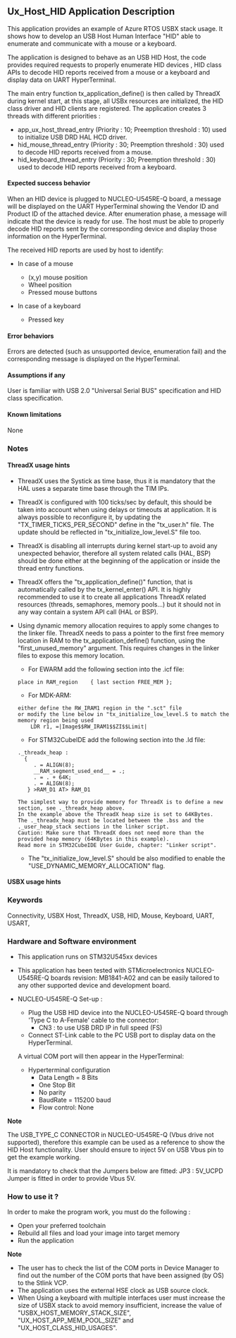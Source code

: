 
## <b>Ux_Host_HID Application Description</b>

This application provides an example of Azure RTOS USBX stack usage.
It shows how to develop an USB Host Human Interface "HID" able to enumerate and communicate with a mouse or a keyboard.

The application is designed to behave as an USB HID Host, the code provides required requests to properly enumerate
HID devices , HID class APIs to decode HID reports received from a mouse or a keyboard and display data on UART HyperTerminal.

The main entry function tx_application_define() is then called by ThreadX during kernel start, at this stage, all USBx resources
are initialized, the HID class driver and HID clients are registered.
The application creates 3 threads with different priorities :

  - app_ux_host_thread_entry     (Priority : 10; Preemption threshold : 10) used to initialize USB DRD HAL HCD driver.
  - hid_mouse_thread_entry    (Priority : 30; Preemption threshold : 30) used to decode HID reports received  from a mouse.
  - hid_keyboard_thread_entry (Priority : 30; Preemption threshold : 30) used to decode HID reports received  from a keyboard.

#### <b>Expected success behavior</b>

When an HID device is plugged to NUCLEO-U545RE-Q board, a message will be displayed on the UART HyperTerminal showing
the Vendor ID and Product ID of the attached device.
After enumeration phase, a message will indicate that the device is ready for use.
The host must be able to properly decode HID reports sent by the corresponding device and display those information on the HyperTerminal.

The received HID reports are used by host to identify:
- In case of a mouse
   - (x,y) mouse position
   - Wheel position
   - Pressed mouse buttons

- In case of a keyboard
   - Pressed key

#### <b>Error behaviors</b>

Errors are detected (such as unsupported device, enumeration fail) and the corresponding message is displayed on the HyperTerminal.

#### <b>Assumptions if any</b>

User is familiar with USB 2.0 "Universal Serial BUS" specification and HID class specification.

#### <b>Known limitations</b>

None

### <b>Notes</b>


#### <b>ThreadX usage hints</b>

 - ThreadX uses the Systick as time base, thus it is mandatory that the HAL uses a separate time base through the TIM IPs.
 - ThreadX is configured with 100 ticks/sec by default, this should be taken into account when using delays or timeouts at application. It is always possible to reconfigure it, by updating the "TX_TIMER_TICKS_PER_SECOND" define in the "tx_user.h" file. The update should be reflected in "tx_initialize_low_level.S" file too.
 - ThreadX is disabling all interrupts during kernel start-up to avoid any unexpected behavior, therefore all system related calls (HAL, BSP) should be done either at the beginning of the application or inside the thread entry functions.
 - ThreadX offers the "tx_application_define()" function, that is automatically called by the tx_kernel_enter() API.
   It is highly recommended to use it to create all applications ThreadX related resources (threads, semaphores, memory pools...)  but it should not in any way contain a system API call (HAL or BSP).
 - Using dynamic memory allocation requires to apply some changes to the linker file.
   ThreadX needs to pass a pointer to the first free memory location in RAM to the tx_application_define() function,
   using the "first_unused_memory" argument.
   This requires changes in the linker files to expose this memory location.
    + For EWARM add the following section into the .icf file:
     ```
     place in RAM_region    { last section FREE_MEM };
     ```
    + For MDK-ARM:
    ```
    either define the RW_IRAM1 region in the ".sct" file
    or modify the line below in "tx_initialize_low_level.S to match the memory region being used
        LDR r1, =|Image$$RW_IRAM1$$ZI$$Limit|
    ```
    + For STM32CubeIDE add the following section into the .ld file:
    ```
    ._threadx_heap :
      {
         . = ALIGN(8);
         __RAM_segment_used_end__ = .;
         . = . + 64K;
         . = ALIGN(8);
       } >RAM_D1 AT> RAM_D1
    ```

       The simplest way to provide memory for ThreadX is to define a new section, see ._threadx_heap above.
       In the example above the ThreadX heap size is set to 64KBytes.
       The ._threadx_heap must be located between the .bss and the ._user_heap_stack sections in the linker script.
       Caution: Make sure that ThreadX does not need more than the provided heap memory (64KBytes in this example).
       Read more in STM32CubeIDE User Guide, chapter: "Linker script".

    + The "tx_initialize_low_level.S" should be also modified to enable the "USE_DYNAMIC_MEMORY_ALLOCATION" flag.

#### <b>USBX usage hints</b>


### <b>Keywords</b>

Connectivity, USBX Host, ThreadX, USB, HID, Mouse, Keyboard, UART, USART,


### <b>Hardware and Software environment</b>

  - This application runs on STM32U545xx devices
  - This application has been tested with STMicroelectronics NUCLEO-U545RE-Q boards revision: MB1841-A02
    and can be easily tailored to any other supported device and development board.

- NUCLEO-U545RE-Q Set-up :
    - Plug the USB HID device into the NUCLEO-U545RE-Q board through 'Type C  to A-Female' cable to the connector:
      - CN3 : to use USB DRD IP in full speed (FS)
    - Connect ST-Link cable to the PC USB port to display data on the HyperTerminal.

    A virtual COM port will then appear in the HyperTerminal:
     - Hyperterminal configuration
       - Data Length = 8 Bits
       - One Stop Bit
       - No parity
       - BaudRate = 115200 baud
       - Flow control: None

<b>Note</b>

The USB_TYPE_C CONNECTOR in NUCLEO-U545RE-Q (Vbus drive not supported), therefore this example can be used as a reference to show the HID Host functionality.
User should ensure to inject 5V on USB Vbus pin to get the example working.

It is mandatory to check that the Jumpers below are fitted:
    JP3           : 5V_UCPD Jumper is fitted in order to provide Vbus 5V.

### <b>How to use it ?</b>

In order to make the program work, you must do the following :

 - Open your preferred toolchain
 - Rebuild all files and load your image into target memory
 - Run the application

<b>Note</b>

 - The user has to check the list of the COM ports in Device Manager to find out the number of the COM ports that have been assigned (by OS) to the Stlink VCP.
 - The application uses the external HSE clock as USB source clock.
 - When Using a keyboard with multiple interfaces user must increase the size of USBX stack to avoid memory insufficient, increase the value of "USBX_HOST_MEMORY_STACK_SIZE", "UX_HOST_APP_MEM_POOL_SIZE" and "UX_HOST_CLASS_HID_USAGES".
